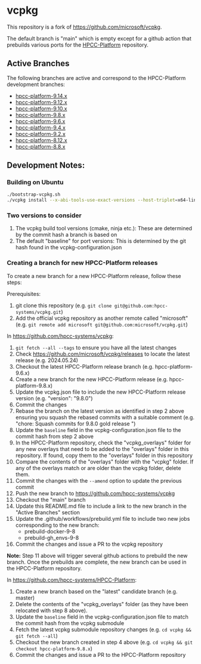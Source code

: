 # vcpkg

This repository is a fork of https://github.com/microsoft/vcpkg.  

The default branch is "main" which is empty except for a github action that prebuilds various ports for the [HPCC-Platform](https://github.com/hpcc-systems/HPCC-Platform) repository.

## Active Branches

The following branches are active and correspond to the HPCC-Platform development branches:

* [hpcc-platform-9.14.x](https://github.com/hpcc-systems/vcpkg/tree/hpcc-platform-9.10.x)
* [hpcc-platform-9.12.x](https://github.com/hpcc-systems/vcpkg/tree/hpcc-platform-9.10.x)
* [hpcc-platform-9.10.x](https://github.com/hpcc-systems/vcpkg/tree/hpcc-platform-9.10.x)
* [hpcc-platform-9.8.x](https://github.com/hpcc-systems/vcpkg/tree/hpcc-platform-9.8.x)
* [hpcc-platform-9.6.x](https://github.com/hpcc-systems/vcpkg/tree/hpcc-platform-9.6.x)
* [hpcc-platform-9.4.x](https://github.com/hpcc-systems/vcpkg/tree/hpcc-platform-9.4.x)
* [hpcc-platform-9.2.x](https://github.com/hpcc-systems/vcpkg/tree/hpcc-platform-9.2.x)
* [hpcc-platform-8.12.x](https://github.com/hpcc-systems/vcpkg/tree/hpcc-platform-8.12.x)
* [hpcc-platform-8.8.x](https://github.com/hpcc-systems/vcpkg/tree/hpcc-platform-8.8.x)

## Development Notes:

### Building on Ubuntu

```sh
./bootstrap-vcpkg.sh
./vcpkg install --x-abi-tools-use-exact-versions --host-triplet=x64-linux-dynamic --triplet=x64-linux-dynamic
```

### Two versions to consider

1. The vcpkg build tool versions (cmake, ninja etc.):  These are determined by the commit hash a branch is based on
2. The default "baseline" for port versions:  This is determined by the git hash found in the vcpkg-configuration.json

### Creating a branch for new HPCC-Platform releases

To create a new branch for a new HPCC-Platform release, follow these steps:

Prerequisites:
1. git clone this repository (e.g. `git clone git@github.com:hpcc-systems/vcpkg.git`)
2. Add the official vcpkg repository as another remote called "microsoft" (e.g. `git remote add microsoft git@github.com:microsoft/vcpkg.git`)

In https://github.com/hpcc-systems/vcpkg:

1. `git fetch --all --tags` to ensure you have all the latest changes
2. Check https://github.com/microsoft/vcpkg/releases to locate the latest release (e.g. 2024.05.24)
3. Checkout the latest HPCC-Platform release branch (e.g. hpcc-platform-9.6.x)
4. Create a new branch for the new HPCC-Platform release (e.g. hpcc-platform-9.8.x)
5. Update the vcpkg.json file to include the new HPCC-Platform release version (e.g. "version": "9.8.0")
6. Commit the changes
7. Rebase the branch on the latest version as identified in step 2 above ensuring you squash the rebased commits with a suitable comment (e.g. "chore:  Squash commits for 9.8.0 gold release
")
8. Update the `baseline` field in the vcpkg-configuration.json file to the commit hash from step 2 above
9. In the HPCC-Platform repository, check the "vcpkg_overlays" folder for any new overlays that need to be added to the "overlays" folder in this repository.  If found, copy them to the "overlays" folder in this repository
10. Compare the contents of the "overlays" folder with the "vcpkg" folder.  If any of the overlays match or are older than the vcpkg folder, delete them.
11. Commit the changes with the `--amend` option to update the previous commit
12. Push the new branch to https://github.com/hpcc-systems/vcpkg 
13. Checkout the "main" branch
14. Update this README.md file to include a link to the new branch in the "Active Branches" section
15. Update the .github/workflows/prebuild.yml file to include two new jobs corresponding to the new branch:
    * prebuild-docker-9-8
    * prebuild-gh_envs-9-8
16. Commit the changes and issue a PR to the vcpkg repository

**Note:**  Step 11 above will trigger several github actions to prebuild the new branch.  Once the prebuilds are complete, the new branch can be used in the HPCC-Platform repository.

In https://github.com/hpcc-systems/HPCC-Platform:

1. Create a new branch based on the "latest" candidate branch (e.g. master)
2. Delete the contents of the "vcpkg_overlays" folder (as they have been relocated with step 8 above).
3. Update the `baseline` field in the vcpkg-configuration.json file to match the commit hash from the vcpkg submodule
4. Fetch the latest vcpkg submodule repository changes (e.g. `cd vcpkg && git fetch --all`)
5. Checkout the new branch created in step 4 above (e.g. `cd vcpkg && git checkout hpcc-platform-9.8.x`)
6. Commit the changes and issue a PR to the HPCC-Platform repository

